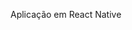 Aplicação em React Native
<!-- 
export default function App() {
  const [pessoa, setPessoa] = useState({
    nome: "Elias Fernandes",
    altura: 1.92,
    idade: 30,
    estado: "Paraná",
  });

  return (
    <View style={styles.container}>
      <Text>{pessoa.nome}</Text>
      <Text>{pessoa.idade}</Text>
      <Button
        title="click"
        onPress={() => {
          setPessoa({ ...pessoa, nome: "Jhess", idade: 27 });
        }}
      />
    </View>
  );
} -->